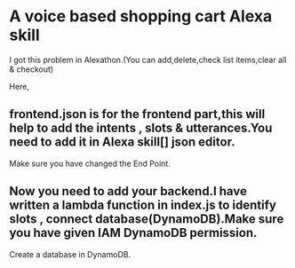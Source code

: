 # A voice based shopping cart Alexa skill

I got this problem in Alexathon.(You can add,delete,check list items,clear all & checkout)

Here,
## frontend.json is for the frontend part,this will help to add the intents , slots & utterances.You need to add it in Alexa skill[] json editor.
Make sure you have changed the End Point.

## Now you need to add your backend.I have written a lambda function in index.js to identify slots , connect database(DynamoDB).Make sure you have given IAM DynamoDB permission.
Create a database in DynamoDB.
